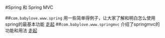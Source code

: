 #Spring 和 Spring MVC

##`com.babylove.www.spring`
用一些简单得例子，让大家了解和明白怎么使用spring的最基本功能
[走起](https://github.com/l81893521/spring-example/tree/master/src/main/java/com/babylove/www/spring/aopAndIoc)
##`com.babylove.www.springmvc`
介绍了springmvc的功能和用法
[走起](https://github.com/l81893521/spring-example/tree/master/src/main/java/com/babylove/www/springmvc/)
